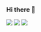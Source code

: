 ### Hi there 👋

![](https://visitor-badge.glitch.me/badge?page_id=CRomao)
![](https://img.shields.io/badge/-Linkedin-blue?style=flat&logo=Linkedin&logoColor=white&link=https://www.linkedin.com/in/cromao/)
![](https://img.shields.io/badge/-Gmail-c14438?style=flat&logo=Gmail&logoColor=white&link=mailto:cromao.dev@gmail.com)


<!--
**CRomao/CRomao** is a ✨ _special_ ✨ repository because its `README.md` (this file) appears on your GitHub profile.

Here are some ideas to get you started:

- 🔭 I’m currently working on ...
- 🌱 I’m currently learning ...
- 👯 I’m looking to collaborate on ...
- 🤔 I’m looking for help with ...
- 💬 Ask me about ...
- 📫 How to reach me: ...
- 😄 Pronouns: ...
- ⚡ Fun fact: ...
-->

